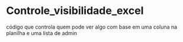 # Controle_visibilidade_excel

código que controla quem pode ver algo com base em uma coluna na planilha e uma lista de admin 

